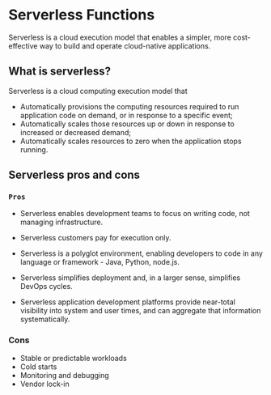 # Serverless Functions
Serverless is a cloud execution model that enables a simpler, more cost-effective way to build and operate cloud-native applications.

## What is serverless?
Serverless is a cloud computing execution model that 

- Automatically provisions the computing resources required to run application code on demand, or in response to a specific event;
- Automatically scales those resources up or down in response to increased or decreased demand;
- Automatically scales resources to zero when the application stops running. 

## Serverless pros and cons
### `Pros`

- Serverless enables development teams to focus on writing code, not managing infrastructure.

- Serverless customers pay for execution only. 

- Serverless is a polyglot environment, enabling developers to code in any language or framework - Java, Python, node.js.

- Serverless simplifies deployment and, in a larger sense, simplifies DevOps cycles.

- Serverless application development platforms provide near-total visibility into system and user times, and can aggregate that information systematically.

### Cons

- Stable or predictable workloads
- Cold starts
- Monitoring and debugging
- Vendor lock-in